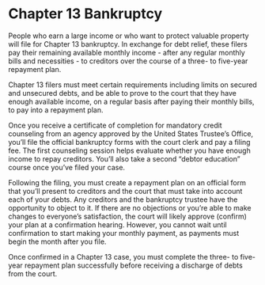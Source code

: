 ---
---

# Chapter 13 Bankruptcy

People who earn a large income or who want to protect valuable property will file for Chapter 13 bankruptcy. In exchange for debt relief, these filers pay their remaining available monthly income - after any regular monthly bills and necessities - to creditors over the course of a three- to five-year repayment plan.

Chapter 13 filers must meet certain requirements including limits on secured and unsecured debts, and be able to prove to the court that they have enough available income, on a regular basis after paying their monthly bills, to pay into a repayment plan.

Once you receive a certificate of completion for mandatory credit counseling from an agency approved by  the United States Trustee’s Office, you’ll file the official bankruptcy forms with the court clerk and pay a filing fee. The first counseling session helps evaluate whether you have enough income to repay creditors. You’ll also take a second “debtor education” course once you’ve filed your case.

Following the filing, you must create a repayment plan on an official form that you’ll present to creditors and the court that must take into account each of your debts. Any creditors and the bankruptcy trustee have the opportunity to object to it. If there are no objections or you’re able to make changes to everyone’s satisfaction, the court will likely approve (confirm) your plan at a confirmation hearing. However, you cannot wait until  confirmation to start making your monthly payment, as  payments must begin the month after you file.

Once confirmed in a Chapter 13 case, you must complete the three- to five-year repayment plan successfully before receiving a discharge of debts from the court.
